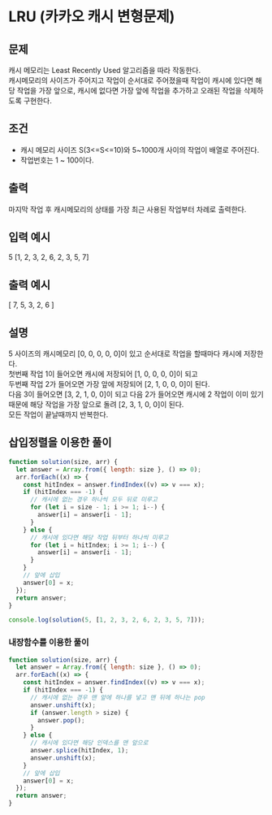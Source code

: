 # LRU (카카오 캐시 변형문제)

## 문제

캐시 메모리는 Least Recently Used 알고리즘을 따라 작동한다.<br>
캐시메모리의 사이즈가 주어지고 작업이 순서대로 주어졌을때 작업이 캐시에 있다면 해당 작업을 가장 앞으로, 캐시에 없다면 가장 앞에 작업을 추가하고 오래된 작업을 삭제하도록 구현한다.

## 조건

- 캐시 메모리 사이즈 S(3<=S<=10)와 5~1000개 사이의 작업이 배열로 주어진다.
- 작업번호는 1 ~ 100이다.

## 출력

마지막 작업 후 캐시메모리의 상태를 가장 최근 사용된 작업부터 차례로 출력한다.

## 입력 예시

5
[1, 2, 3, 2, 6, 2, 3, 5, 7]

## 출력 예시

[ 7, 5, 3, 2, 6 ]

## 설명

5 사이즈의 캐시메모리 [0, 0, 0, 0, 0]이 있고 순서대로 작업을 할때마다 캐시에 저장한다.<br>
첫번째 작업 1이 들어오면 캐시에 저장되어 [1, 0, 0, 0, 0]이 되고<br>
두번째 작업 2가 들어오면 가장 앞에 저장되어 [2, 1, 0, 0, 0]이 된다.<br>
다음 3이 들어오면 [3, 2, 1, 0, 0]이 되고 다음 2가 들어오면 캐시에 2 작업이 이미 있기 때문에 해당 작업을 가장 앞으로 돌려 [2, 3, 1, 0, 0]이 된다.<br>
모든 작업이 끝날때까지 반복한다.

## 삽입정렬을 이용한 풀이

```js
function solution(size, arr) {
  let answer = Array.from({ length: size }, () => 0);
  arr.forEach((x) => {
    const hitIndex = answer.findIndex((v) => v === x);
    if (hitIndex === -1) {
      // 캐시에 없는 경우 하나씩 모두 뒤로 미루고
      for (let i = size - 1; i >= 1; i--) {
        answer[i] = answer[i - 1];
      }
    } else {
      // 캐시에 있다면 해당 작업 뒤부터 하나씩 미루고
      for (let i = hitIndex; i >= 1; i--) {
        answer[i] = answer[i - 1];
      }
    }
    // 앞에 삽입
    answer[0] = x;
  });
  return answer;
}

console.log(solution(5, [1, 2, 3, 2, 6, 2, 3, 5, 7]));


```

### 내장함수를 이용한 풀이

```js
function solution(size, arr) {
  let answer = Array.from({ length: size }, () => 0);
  arr.forEach((x) => {
    const hitIndex = answer.findIndex((v) => v === x);
    if (hitIndex === -1) {
      // 캐시에 없는 경우 맨 앞에 하나를 넣고 맨 뒤에 하나는 pop
      answer.unshift(x);
      if (answer.length > size) {
        answer.pop();
      }
    } else {
      // 캐시에 있다면 해당 인덱스를 맨 앞으로
      answer.splice(hitIndex, 1);
      answer.unshift(x);
    }
    // 앞에 삽입
    answer[0] = x;
  });
  return answer;
}
```
